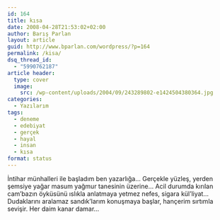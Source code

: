 ```yaml
---
id: 164
title: kısa
date: 2008-04-28T21:53:02+02:00
author: Barış Parlan
layout: article
guid: http://www.bparlan.com/wordpress/?p=164
permalink: /kisa/
dsq_thread_id:
  - "5990762187"
article header:
  type: cover
  image:
    src: /wp-content/uploads/2004/09/243289802-e1424504380364.jpg
categories:
  - Yazılarım
tags:
  - deneme
  - edebiyat
  - gerçek
  - hayal
  - insan
  - kısa
format: status
---
```


İntihar münhalleri ile başladım ben yazarlığa&#8230; Gerçekle yüzleş, yerden şemsiye yağar masum yağmur tanesinin üzerine&#8230; Acil durumda kırılan cam&#8217;bazın öyküsünü ıslıkla anlatmaya yetmez nefes, sigara kül&#8217;liyat&#8230; Dudaklarını aralamaz sandık&#8217;larım konuşmaya başlar, hançerim sırtımla sevişir. Her daim kanar damar&#8230;
